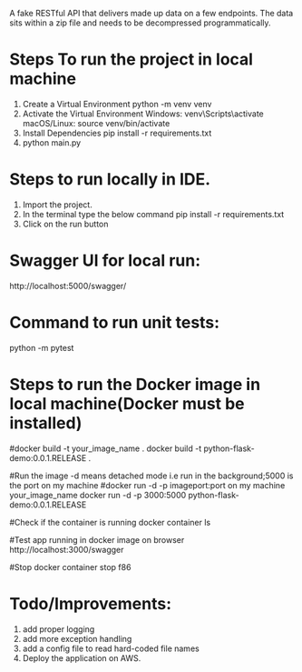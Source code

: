 A fake RESTful API that delivers made up data on a few endpoints. The data sits within 
a zip file and needs to be decompressed programmatically. 

# Steps To run the project in local machine
1. Create a Virtual Environment
   python -m venv venv
2. Activate the Virtual Environment
   Windows:
   venv\Scripts\activate
   macOS/Linux:
   source venv/bin/activate
3. Install Dependencies
   pip install -r requirements.txt
4. python main.py

# Steps to run locally in IDE.
1. Import the project.
2. In the terminal type the below command
   pip install -r requirements.txt
3. Click on the run button

# Swagger UI for local run:
http://localhost:5000/swagger/

# Command to run unit tests:
python -m pytest

# Steps to run the Docker image in local machine(Docker must be installed)
#docker build -t your_image_name .
docker build -t python-flask-demo:0.0.1.RELEASE .

#Run the image -d means detached mode i.e run in the background;5000 is the port on my machine 
#docker run -d -p imageport:port on my machine your_image_name
docker run -d -p 3000:5000 python-flask-demo:0.0.1.RELEASE

#Check if the container is running
docker container ls

#Test app running in docker image on browser
http://localhost:3000/swagger

#Stop
docker container stop f86

# Todo/Improvements:
1. add proper logging
2. add more exception handling
3. add a config file to read hard-coded file names
4. Deploy the application on AWS.